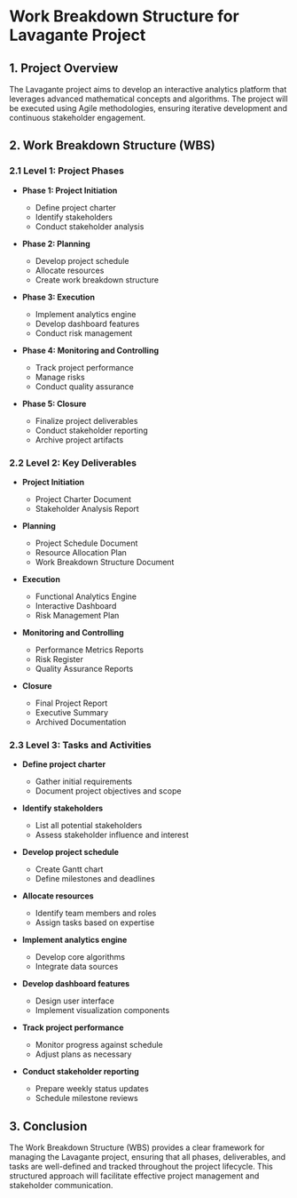 # Work Breakdown Structure for Lavagante Project

## 1. Project Overview
The Lavagante project aims to develop an interactive analytics platform that leverages advanced mathematical concepts and algorithms. The project will be executed using Agile methodologies, ensuring iterative development and continuous stakeholder engagement.

## 2. Work Breakdown Structure (WBS)

### 2.1 Level 1: Project Phases
- **Phase 1: Project Initiation**
  - Define project charter
  - Identify stakeholders
  - Conduct stakeholder analysis

- **Phase 2: Planning**
  - Develop project schedule
  - Allocate resources
  - Create work breakdown structure

- **Phase 3: Execution**
  - Implement analytics engine
  - Develop dashboard features
  - Conduct risk management

- **Phase 4: Monitoring and Controlling**
  - Track project performance
  - Manage risks
  - Conduct quality assurance

- **Phase 5: Closure**
  - Finalize project deliverables
  - Conduct stakeholder reporting
  - Archive project artifacts

### 2.2 Level 2: Key Deliverables
- **Project Initiation**
  - Project Charter Document
  - Stakeholder Analysis Report

- **Planning**
  - Project Schedule Document
  - Resource Allocation Plan
  - Work Breakdown Structure Document

- **Execution**
  - Functional Analytics Engine
  - Interactive Dashboard
  - Risk Management Plan

- **Monitoring and Controlling**
  - Performance Metrics Reports
  - Risk Register
  - Quality Assurance Reports

- **Closure**
  - Final Project Report
  - Executive Summary
  - Archived Documentation

### 2.3 Level 3: Tasks and Activities
- **Define project charter**
  - Gather initial requirements
  - Document project objectives and scope

- **Identify stakeholders**
  - List all potential stakeholders
  - Assess stakeholder influence and interest

- **Develop project schedule**
  - Create Gantt chart
  - Define milestones and deadlines

- **Allocate resources**
  - Identify team members and roles
  - Assign tasks based on expertise

- **Implement analytics engine**
  - Develop core algorithms
  - Integrate data sources

- **Develop dashboard features**
  - Design user interface
  - Implement visualization components

- **Track project performance**
  - Monitor progress against schedule
  - Adjust plans as necessary

- **Conduct stakeholder reporting**
  - Prepare weekly status updates
  - Schedule milestone reviews

## 3. Conclusion
The Work Breakdown Structure (WBS) provides a clear framework for managing the Lavagante project, ensuring that all phases, deliverables, and tasks are well-defined and tracked throughout the project lifecycle. This structured approach will facilitate effective project management and stakeholder communication.